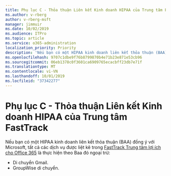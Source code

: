 ```yaml
---
title: Phụ lục C - Thỏa thuận Liên kết Kinh doanh HIPAA của Trung tâm FastTrack
ms.author: v-rberg
author: v-rberg-msft
manager: jimmuir
ms.date: 10/02/2019
ms.audience: ITPro
ms.topic: article
ms.service: o365-administration
localization_priority: Priority
description: 'Nếu bạn có một HIPAA kinh doanh liên kết thỏa thuận (BAA) với Microsoft cho FastTrack dịch vụ, tất cả các dịch vụ được liệt kê trong FastTrack Trung tâm lợi ích cho Office 365 nằm trong BAA ngoại trừ:'
ms.openlocfilehash: 9707c1dbe9f76b8799870b4e71b23e871e53cb96
ms.sourcegitcommit: 06eb1378c0f3601ca6909765ecacbff23db7e71f
ms.translationtype: MT
ms.contentlocale: vi-VN
ms.lasthandoff: 10/01/2019
ms.locfileid: "37342277"
---
```

# <a name="appendix-c---fasttrack-center-hipaa-business-associate-agreement"></a>Phụ lục C - Thỏa thuận Liên kết Kinh doanh HIPAA của Trung tâm FastTrack

Nếu bạn có một HIPAA kinh doanh liên kết thỏa thuận (BAA) đồng ý với Microsoft, tất cả các dịch vụ được liệt kê trong [FastTrack Trung tâm lợi ích cho Office 365](O365-fasttrack-benefit-for-office-365.md) là thực hiện theo Baa đó ngoại trừ: 
  
- Di chuyển Gmail.   
- GroupWise di chuyển.
    

